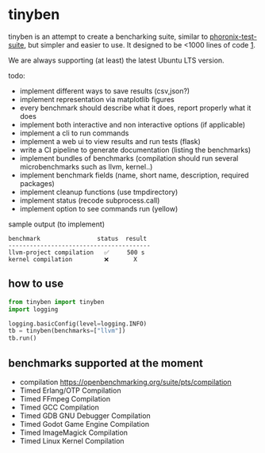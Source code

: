 # tinyben

tinyben is an attempt to create a bencharking suite, similar to [phoronix-test-suite](https://www.phoronix-test-suite.com/), but simpler and easier to use. It designed to be <1000 lines of code [1](https://github.com/geohot/minikeyvalue).

We are always supporting (at least) the latest Ubuntu LTS version.


todo:

+ implement different ways to save results (csv,json?)
+ implement representation via matplotlib figures
+ every benchmark should describe what it does, report properly what it does
+ implement both interactive and non interactive options (if applicable)
+ implement a cli to run commands
+ implement a web ui to view results and run tests (flask)
+ write a CI pipeline to generate documentation (listing the benchmarks)
+ implement bundles of benchmarks (compilation should run several microbenchmarks such as llvm, kernel..)
+ implement benchmark fields (name, short name, description, required packages)
+ implement cleanup functions (use tmpdirectory)
+ implement status (recode subprocess.call)
+ implement option to see commands run (yellow)

sample output (to implement)

```
benchmark                status  result
----------------------------------------
llvm-project compilation   ✅     500 s
kernel compilation         ❌       X 
```


## how to use

```python
from tinyben import tinyben
import logging

logging.basicConfig(level=logging.INFO)
tb = tinyben(benchmarks=["llvm"])
tb.run()
```


## benchmarks supported at the moment

+ compilation https://openbenchmarking.org/suite/pts/compilation
+ Timed Erlang/OTP Compilation
+ Timed FFmpeg Compilation
+ Timed GCC Compilation
+ Timed GDB GNU Debugger Compilation
+ Timed Godot Game Engine Compilation
+ Timed ImageMagick Compilation
+ Timed Linux Kernel Compilation
